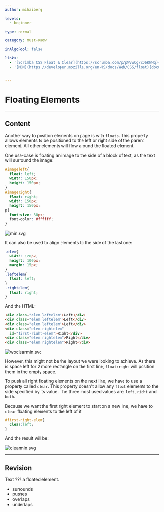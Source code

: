 ```yaml
---
author: mihaiberq

levels:
  - beginner

type: normal

category: must-know

inAlgoPool: false

links:
  - '[Scrimba CSS Float & Clear](https://scrimba.com/p/pWvwCg/cD6KWHq){website}'
  - '[MDN](https://developer.mozilla.org/en-US/docs/Web/CSS/float){documentation}'


---
```


# Floating Elements

---
## Content

Another way to position elements on page is with `floats`. This property allows elements to be positioned to the left or right side of the parent element. All other elements will flow around the floated element.

One use-case is floating an image to the side of a block of text, as the text will surround the image:
```css
#imageleft{
  float: left;
  width: 150px;
  height: 150px;
}
#imageright{
  float: right;
  width: 150px;
  height: 150px;
p{
  font-size: 30px;
  font-color: #ffffff;
}
```

![min.svg](%3Csvg%20height=%22auto%22%20viewBox=%220%200%20810%20310%22%20xmlns=%22http://www.w3.org/2000/svg%22%20version=%221.2%22%20baseProfile=%22tiny%22%3E%3Cdesc%3ECreated%20by%20HiQPdf%3C/desc%3E%3Cg%20fill=%22none%22%20stroke=%22#000%22%20fill-rule=%22evenodd%22%20stroke-linecap=%22square%22%20stroke-linejoin=%22bevel%22%3E%3Cpath%20d=%22M8%208h800v300H8V8%22%20fill=%22#596193%22%20stroke=%22none%22/%3E%3Cpath%20d=%22M8%2018h150v150H8V18M658%2018h150v150H658V18%22%20fill=%22#ff4500%22%20stroke=%22none%22/%3E%3Ctext%20stroke=%22none%22%20x=%22158%22%20y=%2246%22%20font-family=%22inherit%22%20font-size=%2230%22%20font-weight=%22400%22%20fill=%22#fff%22%3EThis%20is%20some%20text.This%20is%20some%3C/text%3E%3Ctext%20stroke=%22none%22%20x=%22158%22%20y=%2282%22%20font-family=%22inherit%22%20font-size=%2230%22%20font-weight=%22400%22%20fill=%22#fff%22%3Etext.This%20is%20some%20text.This%20is%20some%3C/text%3E%3Ctext%20stroke=%22none%22%20x=%22158%22%20y=%22118%22%20font-family=%22inherit%22%20font-size=%2230%22%20font-weight=%22400%22%20fill=%22#fff%22%3Etext.This%20is%20some%20text.This%20is%20some%3C/text%3E%3Ctext%20stroke=%22none%22%20x=%22158%22%20y=%22154%22%20font-family=%22inherit%22%20font-size=%2230%22%20font-weight=%22400%22%20fill=%22#fff%22%3Etext.This%20is%20some%20text.This%20is%20some%3C/text%3E%3Ctext%20stroke=%22none%22%20x=%22158%22%20y=%22190%22%20font-family=%22inherit%22%20font-size=%2230%22%20font-weight=%22400%22%20fill=%22#fff%22%3Etext.This%20is%20some%20text.This%20is%20some%3C/text%3E%3Ctext%20stroke=%22none%22%20x=%228%22%20y=%22226%22%20font-family=%22inherit%22%20font-size=%2230%22%20font-weight=%22400%22%20fill=%22#fff%22%3Etext.This%20is%20some%20text.This%20is%20some%20text.This%20is%20some%3C/text%3E%3Ctext%20stroke=%22none%22%20x=%228%22%20y=%22262%22%20font-family=%22inherit%22%20font-size=%2230%22%20font-weight=%22400%22%20fill=%22#fff%22%3Etext.This%20is%20some%20text.This%20is%20some%20text.%3C/text%3E%3C/g%3E%3C/svg%3E)

It can also be used to align elements to the side of the last one:
```css
.elem{
  width: 120px;
  height: 100px;
  margin: 15px;
}
.leftelem{
  float: left;
}
.rightelem{
  float: right;
}

```
And the HTML:
```html
<div class="elem leftelem">Left</div>
<div class="elem leftelem">Left</div>
<div class="elem leftelem">Left</div>
<div class="elem rightelem"
  id="first-right-elem">Right</div>
<div class="elem rightelem">Right</div>
<div class="elem rightelem">Right</div>
```

![woclearmin.svg](%3Csvg%20height=%22auto%22%20viewBox=%220%200%20810%20310%22%20xmlns=%22http://www.w3.org/2000/svg%22%20version=%221.2%22%20baseProfile=%22tiny%22%3E%3Cdesc%3ECreated%20by%20HiQPdf%3C/desc%3E%3Cg%20fill=%22none%22%20stroke=%22#000%22%20fill-rule=%22evenodd%22%20stroke-linecap=%22square%22%20stroke-linejoin=%22bevel%22%3E%3Cpath%20d=%22M8%208h800v300H8V8%22%20fill=%22#596193%22%20stroke=%22none%22/%3E%3Cpath%20d=%22M23%2023h120v100H23V23%22%20fill=%22#fff%22%20stroke=%22none%22/%3E%3Ctext%20stroke=%22none%22%20x=%2258.5%22%20y=%2251%22%20font-family=%22inherit%22%20font-size=%2230%22%20font-weight=%22400%22%20fill=%22#000%22%3ELeft%3C/text%3E%3Cpath%20d=%22M173%2023h120v100H173V23%22%20fill=%22#fff%22%20stroke=%22none%22/%3E%3Ctext%20stroke=%22none%22%20x=%22208.5%22%20y=%2251%22%20font-family=%22inherit%22%20font-size=%2230%22%20font-weight=%22400%22%20fill=%22#000%22%3ELeft%3C/text%3E%3Cpath%20d=%22M323%2023h120v100H323V23%22%20fill=%22#fff%22%20stroke=%22none%22/%3E%3Ctext%20stroke=%22none%22%20x=%22358.5%22%20y=%2251%22%20font-family=%22inherit%22%20font-size=%2230%22%20font-weight=%22400%22%20fill=%22#000%22%3ELeft%3C/text%3E%3Cpath%20d=%22M673%2023h120v100H673V23%22%20fill=%22#fff%22%20stroke=%22none%22/%3E%3Ctext%20stroke=%22none%22%20x=%22697.5%22%20y=%2251%22%20font-family=%22inherit%22%20font-size=%2230%22%20font-weight=%22400%22%20fill=%22#000%22%3ERight%3C/text%3E%3Cpath%20d=%22M523%2023h120v100H523V23%22%20fill=%22#fff%22%20stroke=%22none%22/%3E%3Ctext%20stroke=%22none%22%20x=%22547.5%22%20y=%2251%22%20font-family=%22inherit%22%20font-size=%2230%22%20font-weight=%22400%22%20fill=%22#000%22%3ERight%3C/text%3E%3Cpath%20d=%22M673%20153h120v100H673V153%22%20fill=%22#fff%22%20stroke=%22none%22/%3E%3Ctext%20stroke=%22none%22%20x=%22697.5%22%20y=%22181%22%20font-family=%22inherit%22%20font-size=%2230%22%20font-weight=%22400%22%20fill=%22#000%22%3ERight%3C/text%3E%3C/g%3E%3C/svg%3E)

However, this might not be the layout we were looking to achieve. As there is space left for 2 more rectangle on the first line, `float:right` will position them in the empty space.

To push all right floating elements on the next line, we have to use a property called `clear`. This property doesn't allow any `float` elements to the side specified by its value. The three most used values are: `left`, `right` and `both`.

Because we want the first right element to start on a new line, we have to `clear` floating elements to the left of it:
```css
#first-right-elem{
  clear:left;
}
```
And the result will be:

![clearmin.svg](%3Csvg%20height=%22auto%22%20viewBox=%220%200%20810%20310%22%20xmlns=%22http://www.w3.org/2000/svg%22%20version=%221.2%22%20baseProfile=%22tiny%22%3E%3Cdesc%3ECreated%20by%20HiQPdf%3C/desc%3E%3Cg%20fill=%22none%22%20stroke=%22#000%22%20fill-rule=%22evenodd%22%20stroke-linecap=%22square%22%20stroke-linejoin=%22bevel%22%3E%3Cpath%20d=%22M8%208h800v300H8V8%22%20fill=%22#596193%22%20stroke=%22none%22/%3E%3Cpath%20d=%22M23%2023h120v100H23V23%22%20fill=%22#fff%22%20stroke=%22none%22/%3E%3Ctext%20stroke=%22none%22%20x=%2258.5%22%20y=%2251%22%20font-family=%22inherit%22%20font-size=%2230%22%20font-weight=%22400%22%20fill=%22#000%22%3ELeft%3C/text%3E%3Cpath%20d=%22M173%2023h120v100H173V23%22%20fill=%22#fff%22%20stroke=%22none%22/%3E%3Ctext%20stroke=%22none%22%20x=%22208.5%22%20y=%2251%22%20font-family=%22inherit%22%20font-size=%2230%22%20font-weight=%22400%22%20fill=%22#000%22%3ELeft%3C/text%3E%3Cpath%20d=%22M323%2023h120v100H323V23%22%20fill=%22#fff%22%20stroke=%22none%22/%3E%3Ctext%20stroke=%22none%22%20x=%22358.5%22%20y=%2251%22%20font-family=%22inherit%22%20font-size=%2230%22%20font-weight=%22400%22%20fill=%22#000%22%3ELeft%3C/text%3E%3Cpath%20d=%22M673%20153h120v100H673V153%22%20fill=%22#fff%22%20stroke=%22none%22/%3E%3Ctext%20stroke=%22none%22%20x=%22697.5%22%20y=%22181%22%20font-family=%22inherit%22%20font-size=%2230%22%20font-weight=%22400%22%20fill=%22#000%22%3ERight%3C/text%3E%3Cpath%20d=%22M523%20153h120v100H523V153%22%20fill=%22#fff%22%20stroke=%22none%22/%3E%3Ctext%20stroke=%22none%22%20x=%22547.5%22%20y=%22181%22%20font-family=%22inherit%22%20font-size=%2230%22%20font-weight=%22400%22%20fill=%22#000%22%3ERight%3C/text%3E%3Cpath%20d=%22M373%20153h120v100H373V153%22%20fill=%22#fff%22%20stroke=%22none%22/%3E%3Ctext%20stroke=%22none%22%20x=%22397.5%22%20y=%22181%22%20font-family=%22inherit%22%20font-size=%2230%22%20font-weight=%22400%22%20fill=%22#000%22%3ERight%3C/text%3E%3C/g%3E%3C/svg%3E)

---
## Revision

Text ??? a floated element.


* surrounds
* pushes
* overlaps
* underlaps

